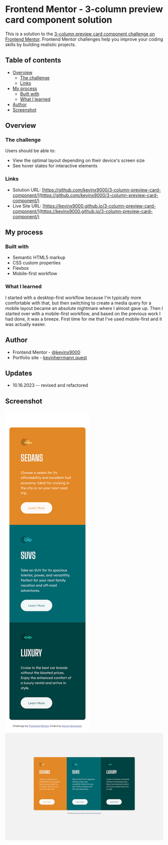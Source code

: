 # Frontend Mentor - 3-column preview card component solution

This is a solution to the [3-column preview card component challenge on Frontend Mentor](https://www.frontendmentor.io/challenges/3column-preview-card-component-pH92eAR2-). Frontend Mentor challenges help you improve your coding skills by building realistic projects. 

## Table of contents

- [Overview](#overview)
  - [The challenge](#the-challenge)
  - [Links](#links)
- [My process](#my-process)
  - [Built with](#built-with)
  - [What I learned](#what-i-learned)
- [Author](#author)
- [Screenshot](#screenshot)

## Overview

### The challenge

Users should be able to:

- View the optimal layout depending on their device's screen size
- See hover states for interactive elements

### Links

- Solution URL: [https://github.com/kevinx9000/3-column-preview-card-component/](https://github.com/kevinx9000/3-column-preview-card-component/)
- Live Site URL: [https://kevinx9000.github.io/3-column-preview-card-component/](https://kevinx9000.github.io/3-column-preview-card-component/)

## My process

### Built with

- Semantic HTML5 markup
- CSS custom properties
- Flexbox
- Mobile-first workflow

### What I learned

I started with a desktop-first workflow because I'm typically more comfortable with that, but then switching to create a media query for a mobile layout became an absolute nightmare where I almost gave up. Then I started over with a mobile-first workflow, and based on the previous work I had done, it was a breeze. First time for me that I've used mobile-first and it was actually easier.

## Author

- Frontend Mentor - [@kevinx9000](https://www.frontendmentor.io/profile/kevinx9000)
- Portfolio site - [kevinherrmann.quest](https://kevinherrmann.quest)

## Updates

- 10.16.2023 -- revised and refactored

## Screenshot

![](my-screenshots/my-mobile-screenshot-375.png)
![](my-screenshots/my-desktop-screenshot-1440.png)